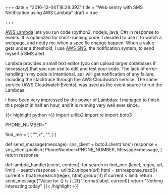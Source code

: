 +++
date = "2016-12-04T18:28:39Z"
title = "Web sentry with SMS Notification using AWS Lambda"
draft = true

+++

[AWS Lambda](https://aws.amazon.com/lambda/) lets you run code (python2, nodejs, java, C#) in response to events. It is optimized for short-running code. I decided to use it to watch a webpage, and notify me when a specific change happen. When a value gets under a threshold, I use [AWS SNS](https://aws.amazon.com/sns/), the notification system, to send myself a SMS alert.

Lambda provides a small text editor (you can upload larger codebases if necessary) that you can use to edit and test your code. The lack of error-handling in my code is intentional, as I will get notification of any failure, including the stacktrace through the AWS Cloudwatch service. The same service (AWS Cloudwatch Events), was used as the event source to run the Lambdas.

I have been very impressed by the power of Lambdas: I managed to finish this project in half an hour, and it is running very well ever since.

{{< highlight python >}}
import urllib2
import re
import boto3

PHONE_NUMBER='<my phone>'

find_me = (
        (
            "<label>",
            r'<regex>',
            "<url>",
            <limit>
        )
)


def send_message(message):
    sns_client = boto3.client('sns')
    response = sns_client.publish(
            PhoneNumber=PHONE_NUMBER,
            Message=message,
    )
    return response


def lambda_handler(event, context):
    for search in find_me:
        (label, regex, url, limit) = search
        response = urllib2.urlopen(url)
        html = str(response.read())
        current = float(re.search(regex, html).group(1))
        if current < limit:
            return send_message("Value for {} is {:.2f}".format(label, current))
    return "Nothing interesting today"
{{< /highlight >}}


